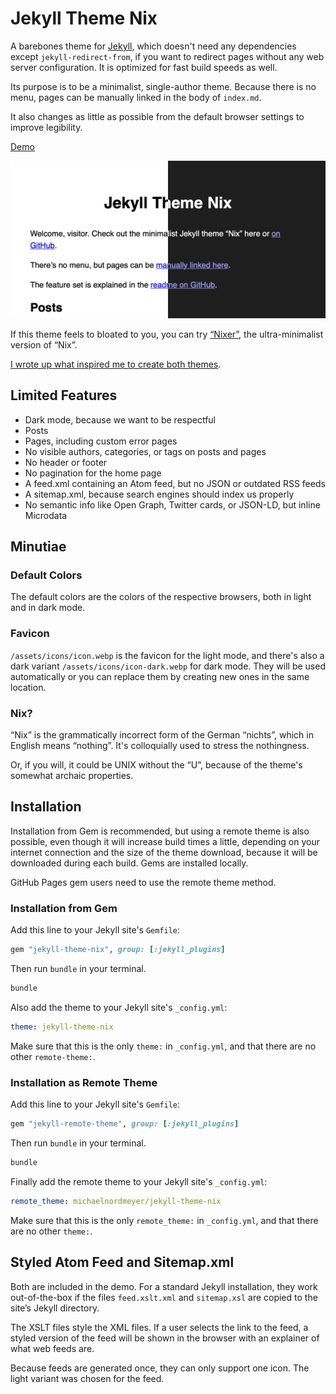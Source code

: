 # Jekyll Theme Nix

A barebones theme for [Jekyll](https://github.com/jekyll/jekyll), which doesn't need any dependencies except `jekyll-redirect-from`, if you want to redirect pages without any web server configuration. It is optimized for fast build speeds as well.

Its purpose is to be a minimalist, single-author theme. Because there is no menu, pages can be manually linked in the body of `index.md`.

It also changes as little as possible from the default browser settings to improve legibility.

[Demo](https://jekyll-theme-nix.michaelnordmeyer.com/)

![Screenshot](/screenshot.png)

If this theme feels to bloated to you, you can try [“Nixer”](https://github.com/michaelnordmeyer/jekyll-theme-nixer), the ultra-minimalist version of “Nix”.

[I wrote up what inspired me to create both themes](https://michaelnordmeyer.com/i-created-two-ultra-minimalistic-jekyll-themes).

## Limited Features

- Dark mode, because we want to be respectful
- Posts
- Pages, including custom error pages
- No visible authors, categories, or tags on posts and pages
- No header or footer
- No pagination for the home page
- A feed.xml containing an Atom feed, but no JSON or outdated RSS feeds
- A sitemap.xml, because search engines should index us properly
- No semantic info like Open Graph, Twitter cards, or JSON-LD, but inline Microdata

## Minutiae

### Default Colors

The default colors are the colors of the respective browsers, both in light and in dark mode.

### Favicon

`/assets/icons/icon.webp` is the favicon for the light mode, and there's also a dark variant `/assets/icons/icon-dark.webp` for dark mode. They will be used automatically or you can replace them by creating new ones in the same location.

### Nix?

“Nix” is the grammatically incorrect form of the German “nichts”, which in English means “nothing”. It's colloquially used to stress the nothingness.

Or, if you will, it could be UNIX without the “U”, because of the theme's somewhat archaic properties.

## Installation

Installation from Gem is recommended, but using a remote theme is also possible, even though it will increase build times a little, depending on your internet connection and the size of the theme download, because it will be downloaded during each build. Gems are installed locally.

GitHub Pages gem users need to use the remote theme method.

### Installation from Gem

Add this line to your Jekyll site's `Gemfile`:

```ruby
gem "jekyll-theme-nix", group: [:jekyll_plugins]
```

Then run `bundle` in your terminal.

```sh
bundle
```

Also add the theme to your Jekyll site's `_config.yml`:

```yaml
theme: jekyll-theme-nix
```

Make sure that this is the only `theme:` in `_config.yml`, and that there are no other `remote-theme:`.

### Installation as Remote Theme

Add this line to your Jekyll site's `Gemfile`:

```ruby
gem "jekyll-remote-theme", group: [:jekyll_plugins]
```

Then run `bundle` in your terminal.

```sh
bundle
```

Finally add the remote theme to your Jekyll site's `_config.yml`:

```yaml
remote_theme: michaelnordmeyer/jekyll-theme-nix
```

Make sure that this is the only `remote_theme:` in `_config.yml`, and that there are no other `theme:`.

## Styled Atom Feed and Sitemap.xml

Both are included in the demo. For a standard Jekyll installation, they work out-of-the-box if the files `feed.xslt.xml` and `sitemap.xsl` are copied to the site’s Jekyll directory.

The XSLT files style the XML files. If a user selects the link to the feed, a styled version of the feed will be shown in the browser with an explainer of what web feeds are.

Because feeds are generated once, they can only support one icon. The light variant was chosen for the feed.
